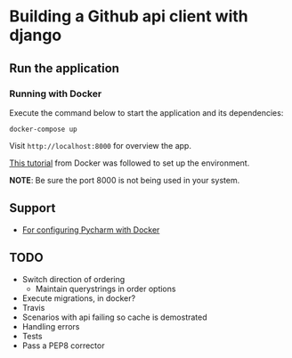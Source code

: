 # Building a Github api client with django

## Run the application



### Running with Docker

Execute the command below to start the application and its dependencies:

```
docker-compose up
```

Visit `http://localhost:8000` for overview the app.

[This tutorial](https://docs.docker.com/compose/django) from Docker was followed to set up the environment.

**NOTE**: Be sure the port 8000 is not being used in your system.


## Support

* [For configuring Pycharm with Docker](https://www.jetbrains.com/help/pycharm/configuring-remote-interpreter-via-dockercompose.html)

## TODO

* Switch direction of ordering
    * Maintain querystrings in order options
* Execute migrations, in docker?
* Travis
* Scenarios with api failing so cache is demostrated
* Handling errors
* Tests
* Pass a PEP8 corrector